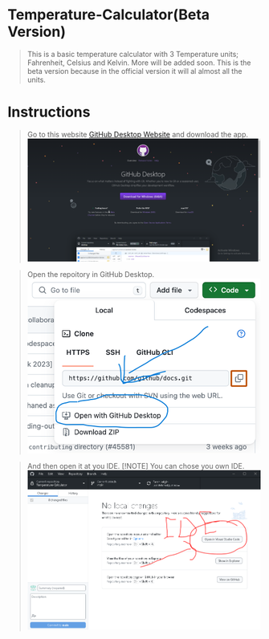 # Temperature-Calculator(Beta Version)
 > This is a basic temperature calculator with 3 Temperature units; Fahrenheit, Celsius and Kelvin. More will be added soon. This is the beta version because in the official version it will al almost all the units.

# Instructions
 > Go to this website [GitHub Desktop Website](https://desktop.github.com/) and download the app.
 > ![Screenshot of the Website](/Screenshots/Git%20Hub%20Desktop%20Screenshot.PNG)

 > Open the repoitory in GitHub Desktop.
 > ![Screenshot of Cloning a Repository](/Screenshots/https-url-clone-cli.png)

 > And then open it at you IDE.
 > [!NOTE]
 > You can chose you own IDE.
 > ![Screenshot of Opening IDE](/Screenshots/Open%20at%20IDE.PNG)